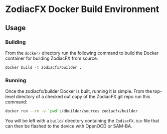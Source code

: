 # ZodiacFX Docker Build Environment

## Usage

### Building

From the `docker/` directory run the following command to build the Docker
container for building ZodiacFX from source.

```bash
docker build -t zodiacfx/builder .
```

### Running

Once the zodiacfx/builder Docker is built, running it is simple. From the
top-level directory of a checked out copy of the ZodiacFX git repo run this
command:

```bash
docker run --rm -v `pwd`:/dbuilder/sources zodiacfx/builder
```

You will be left with a `build/` directory containing the `ZodiacFX.bin` file
that can then be flashed to the device with OpenOCD or SAM-BA.
